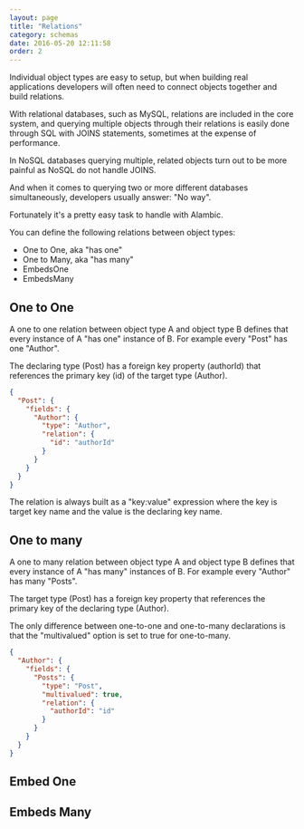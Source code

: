 ```yaml
---
layout: page
title: "Relations"
category: schemas
date: 2016-05-20 12:11:58
order: 2
---
```


Individual object types are easy to setup, but when building real applications developers will often need to connect objects together and build relations.

With relational databases, such as MySQL, relations are included in the core system, and querying multiple objects through their relations is easily done through SQL with JOINS statements, sometimes at the expense of performance.

In NoSQL databases querying multiple, related objects turn out to be more painful as NoSQL do not handle JOINS.

And when it comes to querying two or more different databases simultaneously, developers usually answer: "No way".

Fortunately it's a pretty easy task to handle with Alambic.

You can define the following relations between object types:

* One to One, aka "has one"
* One to Many, aka "has many"
* EmbedsOne
* EmbedsMany

## One to One

A one to one relation between object type A and object type B defines that every instance of A "has one" instance of B. For example every "Post" has one "Author".

The declaring type (Post) has a foreign key property (authorId) that references the primary key (id) of the target type (Author).

~~~json
{
  "Post": {
    "fields": {
      "Author": {
        "type": "Author",
        "relation": {
          "id": "authorId"
        }    
      }
    }
  }
}
~~~

The relation is always built as a "key:value" expression where the key is target key name and the value is the declaring key name.

## One to many

A one to many relation between object type A and object type B defines that every instance of A "has many" instances of B. For example every "Author" has many "Posts".

The target type (Post) has a foreign key property that references the primary key of the declaring type (Author).

The only difference between one-to-one and one-to-many declarations is that the "multivalued" option is set to true for one-to-many.

~~~json
{
  "Author": {
    "fields": {
      "Posts": {
        "type": "Post",
        "multivalued": true,
        "relation": {
          "authorId": "id"
        }    
      }
    }
  }
}
~~~

## Embed One

## Embeds Many
